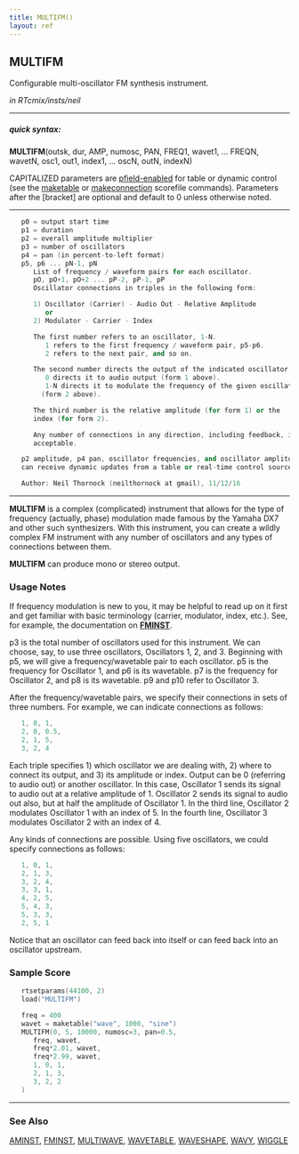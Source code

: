 ```yaml
---
title: MULTIFM()
layout: ref
---
```


## MULTIFM

Configurable multi-oscillator FM synthesis instrument.

*in RTcmix/insts/neil*  
  

-----

##### quick syntax:

**MULTIFM**(outsk, dur, AMP, numosc, PAN, FREQ1, wavet1, ... FREQN,
wavetN, osc1, out1, index1, ... oscN, outN, indexN)

CAPITALIZED parameters are [pfield-enabled](pfield-enabled.html) for
table or dynamic control (see the
[maketable](../scorefile/maketable.html) or
[makeconnection](../scorefile/makeconnection.html) scorefile
commands). Parameters after the \[bracket\] are optional and default to
0 unless otherwise noted.

-----

  

```cpp
   p0 = output start time
   p1 = duration
   p2 = overall amplitude multiplier
   p3 = number of oscillators
   p4 = pan (in percent-to-left format)
   p5, p6 ... pN-1, pN 
      List of frequency / waveform pairs for each oscillator.
      pO, pO+1, pO+2 ... pP-2, pP-1, pP
      Oscillator connections in triples in the following form:

      1) Oscillator (Carrier) - Audio Out - Relative Amplitude
         or
      2) Modulator - Carrier - Index

      The first number refers to an oscillator, 1-N.
         1 refers to the first frequency / waveform pair, p5-p6.
         2 refers to the next pair, and so on.

      The second number directs the output of the indicated oscillator.
         0 directs it to audio output (form 1 above).
         1-N directs it to modulate the frequency of the given oscillator
        (form 2 above).

      The third number is the relative amplitude (for form 1) or the
      index (for form 2).

      Any number of connections in any direction, including feedback, is
      acceptable.

   p2 amplitude, p4 pan, oscillator frequencies, and oscillator amplitude/index
   can receive dynamic updates from a table or real-time control source.

   Author: Neil Thornock (neilthornock at gmail), 11/12/16
```

  

-----

  
**MULTIFM** is a complex (complicated) instrument that allows for the
type of frequency (actually, phase) modulation made famous by the Yamaha
DX7 and other such synthesizers. With this instrument, you can create a
wildly complex FM instrument with any number of oscillators and any
types of connections between them.

**MULTIFM** can produce mono or stereo output.

### Usage Notes

If frequency modulation is new to you, it may be helpful to read up on
it first and get familiar with basic terminology (carrier, modulator,
index, etc.). See, for example, the documentation on
**[FMINST](FMINST.html)**.

p3 is the total number of oscillators used for this instrument. We can
choose, say, to use three oscillators, Oscillators 1, 2, and 3.
Beginning with p5, we will give a frequency/wavetable pair to each
oscillator. p5 is the frequency for Oscillator 1, and p6 is its
wavetable. p7 is the frequency for Oscillator 2, and p8 is its
wavetable. p9 and p10 refer to Oscillator 3.

After the frequency/wavetable pairs, we specify their connections in
sets of three numbers. For example, we can indicate connections as
follows:

```cpp
   1, 0, 1,
   2, 0, 0.5,
   2, 1, 5,
   3, 2, 4
```

Each triple specifies 1) which oscillator we are dealing with, 2) where
to connect its output, and 3) its amplitude or index. Output can be 0
(referring to audio out) or another oscillator. In this case, Oscillator
1 sends its signal to audio out at a relative amplitude of 1. Oscillator
2 sends its signal to audio out also, but at half the amplitude of
Oscillator 1. In the third line, Oscillator 2 modulates Oscillator 1
with an index of 5. In the fourth line, Oscillator 3 modulates
Oscillator 2 with an index of 4.

Any kinds of connections are possible. Using five oscillators, we could
specify connections as follows:

```cpp
   1, 0, 1,
   2, 1, 3,
   3, 2, 4,
   3, 3, 1,
   4, 2, 5,
   5, 4, 3,
   5, 3, 3,
   2, 5, 1
```

Notice that an oscillator can feed back into itself or can feed back
into an oscillator upstream.

### Sample Score

```cpp
   rtsetparams(44100, 2)
   load("MULTIFM")

   freq = 400
   wavet = maketable("wave", 1000, "sine")
   MULTIFM(0, 5, 10000, numosc=3, pan=0.5,
      freq, wavet,
      freq*2.01, wavet,
      freq*2.99, wavet,
      1, 0, 1,
      2, 1, 3,
      3, 2, 2
   )
```

  

-----

### See Also

[AMINST](AMINST.html), [FMINST](FMINST.html),
[MULTIWAVE](MULTIWAVE.html), [WAVETABLE](WAVETABLE.html),
[WAVESHAPE](WAVESHAPE.html), [WAVY](WAVY.html), [WIGGLE](WIGGLE.html)
